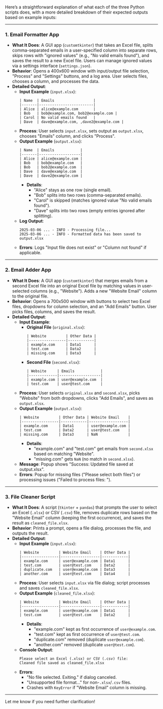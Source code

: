 Here’s a straightforward explanation of what each of the three Python scripts does, with a more detailed breakdown of their expected outputs based on example inputs:

---

### 1. Email Formatter App
- **What It Does**: A GUI app (`customtkinter`) that takes an Excel file, splits comma-separated emails in a user-specified column into separate rows, skips rows with "ignored values" (e.g., "No valid emails found"), and saves the result to a new Excel file. Users can manage ignored values via a settings interface (`settings.json`).
- **Behavior**: Opens a 400x600 window with input/output file selection, "Process" and "Settings" buttons, and a log area. User selects files, chooses a column, and processes the data.
- **Detailed Output**:
  - **Input Example** (`input.xlsx`):
    ```
    | Name  | Emails                  |
    |-------|-------------------------|
    | Alice | alice@example.com       |
    | Bob   | bob@example.com, bob2@example.com |
    | Carol | No valid emails found   |
    | Dave  | dave@example.com, ,dave2@example.com |
    ```
  - **Process**: User selects `input.xlsx`, sets output as `output.xlsx`, chooses "Emails" column, and clicks "Process".
  - **Output Example** (`output.xlsx`):
    ```
    | Name  | Emails            |
    |-------|-------------------|
    | Alice | alice@example.com |
    | Bob   | bob@example.com   |
    | Bob   | bob2@example.com  |
    | Dave  | dave@example.com  |
    | Dave  | dave2@example.com |
    ```
    - **Details**: 
      - "Alice" stays as one row (single email).
      - "Bob" splits into two rows (comma-separated emails).
      - "Carol" is skipped (matches ignored value "No valid emails found").
      - "Dave" splits into two rows (empty entries ignored after splitting).
  - **Log Output**:
    ```
    2025-03-06 ... - INFO - Processing file...
    2025-03-06 ... - INFO - Formatted data has been saved to output.xlsx
    ```
  - **Errors**: Logs "Input file does not exist" or "Column not found" if applicable.

---

### 2. Email Adder App
- **What It Does**: A GUI app (`customtkinter`) that merges emails from a second Excel file into an original Excel file by matching values in user-selected columns (e.g., "Website"). Adds a new "Website Email" column to the original file.
- **Behavior**: Opens a 700x500 window with buttons to select two Excel files, dropdowns for column selection, and an "Add Emails" button. User picks files, columns, and saves the result.
- **Detailed Output**:
  - **Input Example**:
    - **Original File** (`original.xlsx`):
      ```
      | Website         | Other Data |
      |-----------------|------------|
      | example.com     | Data1      |
      | test.com        | Data2      |
      | missing.com     | Data3      |
      ```
    - **Second File** (`second.xlsx`):
      ```
      | Website     | Emails            |
      |-------------|-------------------|
      | example.com | user@example.com  |
      | test.com    | user@test.com     |
      ```
  - **Process**: User selects `original.xlsx` and `second.xlsx`, picks "Website" from both dropdowns, clicks "Add Emails", and saves as `output.xlsx`.
  - **Output Example** (`output.xlsx`):
    ```
    | Website         | Other Data | Website Email    |
    |-----------------|------------|------------------|
    | example.com     | Data1      | user@example.com |
    | test.com        | Data2      | user@test.com    |
    | missing.com     | Data3      | NaN              |
    ```
    - **Details**:
      - "example.com" and "test.com" get emails from `second.xlsx` based on matching "Website".
      - "missing.com" gets `NaN` (no match in `second.xlsx`).
  - **Message**: Popup shows "Success: Updated file saved at output.xlsx".
  - **Errors**: Popup for missing files ("Please select both files") or processing issues ("Failed to process files: <error>").

---

### 3. File Cleaner Script
- **What It Does**: A script (`tkinter` + `pandas`) that prompts the user to select an Excel (`.xlsx`) or CSV (`.csv`) file, removes duplicate rows based on the "Website Email" column (keeping the first occurrence), and saves the result as `cleaned_file.xlsx`.
- **Behavior**: Prints a prompt, opens a file dialog, processes the file, and outputs the result.
- **Detailed Output**:
  - **Input Example** (`input.xlsx`):
    ```
    | Website         | Website Email    | Other Data |
    |-----------------|------------------|------------|
    | example.com     | user@example.com | Data1      |
    | test.com        | user@test.com    | Data2      |
    | duplicate.com   | user@example.com | Data3      |
    | another.com     | user@test.com    | Data4      |
    ```
  - **Process**: User selects `input.xlsx` via file dialog; script processes and saves `cleaned_file.xlsx`.
  - **Output Example** (`cleaned_file.xlsx`):
    ```
    | Website         | Website Email    | Other Data |
    |-----------------|------------------|------------|
    | example.com     | user@example.com | Data1      |
    | test.com        | user@test.com    | Data2      |
    ```
    - **Details**:
      - "example.com" kept as first occurrence of `user@example.com`.
      - "test.com" kept as first occurrence of `user@test.com`.
      - "duplicate.com" removed (duplicate `user@example.com`).
      - "another.com" removed (duplicate `user@test.com`).
  - **Console Output**:
    ```
    Please select an Excel (.xlsx) or CSV (.csv) file:
    Cleaned file saved as cleaned_file.xlsx
    ```
  - **Errors**: 
    - "No file selected. Exiting." if dialog canceled.
    - "Unsupported file format..." for non-`.xlsx`/`.csv` files.
    - Crashes with `KeyError` if "Website Email" column is missing.

---

Let me know if you need further clarification!
